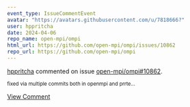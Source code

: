 ```yaml
---
event_type: IssueCommentEvent
avatar: "https://avatars.githubusercontent.com/u/7818666?"
user: hppritcha
date: 2024-04-06
repo_name: open-mpi/ompi
html_url: https://github.com/open-mpi/ompi/issues/10862
repo_url: https://github.com/open-mpi/ompi
---
```


<a href='https://github.com/hppritcha' target='_blank'>hppritcha</a> commented on issue <a href='https://github.com/open-mpi/ompi/issues/10862' target='_blank'>open-mpi/ompi#10862</a>.

<small>fixed via multiple commits both in openmpi and prrte...</small>

<a href='https://github.com/open-mpi/ompi/issues/10862' target='_blank'>View Comment</a>